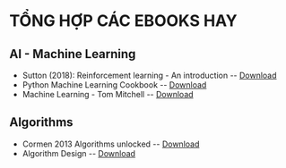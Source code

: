 # TỔNG HỢP CÁC EBOOKS HAY

## AI - Machine Learning
- Sutton (2018): Reinforcement learning - An introduction -- [Download](https://github.com/TienNHM/ebooks/raw/master/AI%20-%20Machine%20Learning/Sutton-2018-Reinforcement-learning-An-introduction%20-%20Copy.pdf)
- Python Machine Learning Cookbook -- [Download](https://github.com/TienNHM/ebooks/raw/master/AI%20-%20Machine%20Learning/Python%20Machine%20Learning%20Cookbook.pdf)
- Machine Learning - Tom Mitchell -- [Download](https://github.com/TienNHM/ebooks/raw/master/AI%20-%20Machine%20Learning/Machine-Learning-Tom-Mitchell.pdf)

## Algorithms
- Cormen 2013 Algorithms unlocked -- [Download](https://github.com/TienNHM/ebooks/raw/master/Algorithms/Cormen%202013%20Algorithms%20unlocked.pdf)
- Algorithm Design -- [Download](https://github.com/TienNHM/ebooks/raw/master/Algorithms/Algorithm%20Design.pdf)
